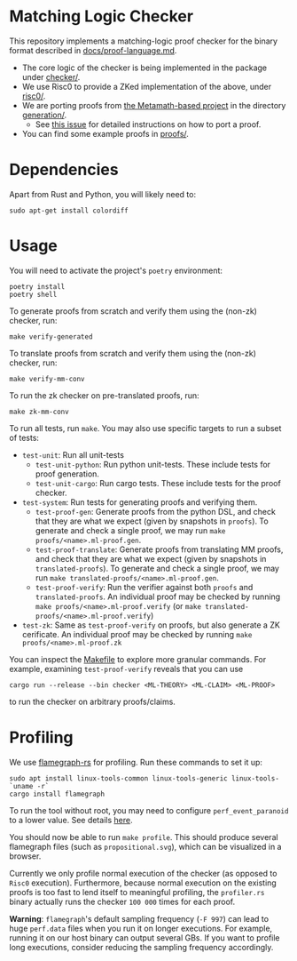Matching Logic Checker
======================

This repository implements a matching-logic proof checker for the binary format
described in [docs/proof-language.md](docs/proof-language.md).

*   The core logic of the checker is being implemented in the package under [checker/](checker/).
*   We use Risc0 to provide a ZKed implementation of the above, under [risc0/](risc0/).
*   We are porting proofs from [the Metamath-based project](https://github.com/runtimeverification/proof-generation) in the directory [generation/](generation/).
    * See [this issue](https://github.com/runtimeverification/proof-checker/issues/16) for detailed instructions on how to port a proof.
*   You can find some example proofs in [proofs/](proofs/).

Dependencies
=============
Apart from Rust and Python, you will likely need to:

`sudo apt-get install colordiff`

Usage
=============

You will need to activate the project's `poetry` environment:
```
poetry install
poetry shell
```

To generate proofs from scratch and verify them using the (non-zk) checker, run:
```
make verify-generated
```

To translate proofs from scratch and verify them using the (non-zk) checker, run:
```
make verify-mm-conv
```

To run the zk checker on pre-translated proofs, run:
```
make zk-mm-conv
```

To run all tests, run `make`.
You may also use specific targets to run a subset of tests:

-   `test-unit`: Run all unit-tests
    -   `test-unit-python`: Run python unit-tests. These include tests for proof
        generation.
    -   `test-unit-cargo`: Run cargo tests. These include tests for the proof
        checker.
-   `test-system`: Run tests for generating proofs and verifying them.
    -   `test-proof-gen`: Generate proofs from the python DSL, and check that
        they are what we expect (given by snapshots in `proofs`).
        To generate and check a single proof, we may run `make proofs/<name>.ml-proof.gen`.
    -   `test-proof-translate`: Generate proofs from translating MM proofs, and check that
        they are what we expect (given by snapshots in `translated-proofs`).
        To generate and check a single proof, we may run `make translated-proofs/<name>.ml-proof.gen`.
    -   `test-proof-verify`: Run the verifier against both `proofs` and `translated-proofs`. An individual
        proof may be checked by running `make proofs/<name>.ml-proof.verify` (or `make translated-proofs/<name>.ml-proof.verify`)
-   `test-zk`: Same as `test-proof-verify` on proofs, but also generate a ZK cerificate.
    An individual proof may be checked by running
    `make proofs/<name>.ml-proof.zk`

You can inspect the [Makefile](Makefile) to explore more granular commands. For example, examining `test-proof-verify` reveals that you can use

`cargo run --release --bin checker <ML-THEORY> <ML-CLAIM> <ML-PROOF>`

to run the checker on arbitrary proofs/claims.

Profiling
=========

We use [flamegraph-rs](https://github.com/flamegraph-rs/flamegraph/tree/main) for profiling. Run these commands to set it up:

```
sudo apt install linux-tools-common linux-tools-generic linux-tools-`uname -r`
cargo install flamegraph
```

To run the tool without root, you may need to configure `perf_event_paranoid` to a lower value. See details [here](https://github.com/flamegraph-rs/flamegraph/tree/main#enabling-perf-for-use-by-unprivileged-users).

You should now be able to run `make profile`. This should produce several flamegraph files (such as `propositional.svg`), which can be visualized in a browser.

Currently we only profile normal execution of the checker (as opposed to `Risc0` execution). Furthermore, because normal execution on the existing proofs is too fast to lend itself to meaningful profiling, the `profiler.rs` binary actually runs the checker `100 000` times for each proof.

**Warning**: `flamegraph`'s default sampling frequency (`-F 997`) can lead to huge `perf.data` files when you run it on longer executions. For example, running it on our host binary can output several GBs. If you want to profile long executions, consider reducing the sampling frequency accordingly.
